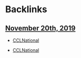 
# Backlinks
## [November 20th, 2019](<November 20th, 2019.md>)
- [CCLNational](<CCLNational.md>)

- [CCLNational](<CCLNational.md>)

